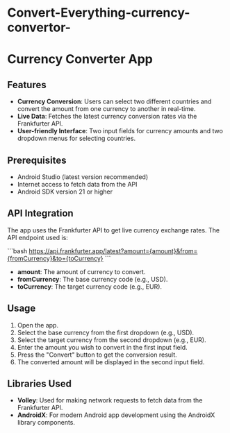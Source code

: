 # Convert-Everything-currency-convertor-
# Currency Converter App

## Features
- **Currency Conversion**: Users can select two different countries and convert the amount from one currency to another in real-time.
- **Live Data**: Fetches the latest currency conversion rates via the Frankfurter API.
- **User-friendly Interface**: Two input fields for currency amounts and two dropdown menus for selecting countries.

## Prerequisites
- Android Studio (latest version recommended)
- Internet access to fetch data from the API
- Android SDK version 21 or higher

## API Integration
The app uses the Frankfurter API to get live currency exchange rates. The API endpoint used is:


\`\`\`bash
https://api.frankfurter.app/latest?amount={amount}&from={fromCurrency}&to={toCurrency}
\`\`\`

- **amount**: The amount of currency to convert.
- **fromCurrency**: The base currency code (e.g., USD).
- **toCurrency**: The target currency code (e.g., EUR).

## Usage

1. Open the app.
2. Select the base currency from the first dropdown (e.g., USD).
3. Select the target currency from the second dropdown (e.g., EUR).
4. Enter the amount you wish to convert in the first input field.
5. Press the \"Convert\" button to get the conversion result.
6. The converted amount will be displayed in the second input field.

## Libraries Used

- **Volley**: Used for making network requests to fetch data from the Frankfurter API.
- **AndroidX**: For modern Android app development using the AndroidX library components.
